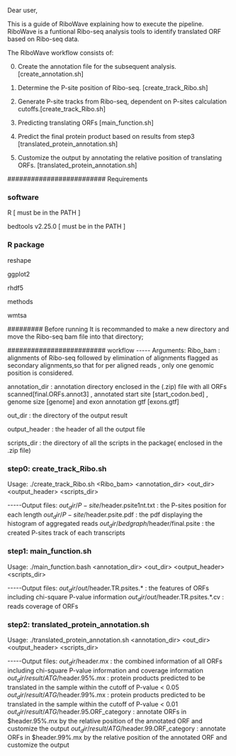 Dear user,

This is a guide of RiboWave explaining how to execute the pipeline.
RiboWave is a funtional Ribo-seq analysis tools to identify translated ORF based on Ribo-seq data.

The RiboWave workflow consists of:

0) Create the annotation file for the subsequent analysis. [create_annotation.sh]

1) Determine the P-site position of Ribo-seq. [create_track_Ribo.sh]

2) Generate P-site tracks from Ribo-seq, dependent on P-sites calculation cutoffs.[create_track_Ribo.sh]

3) Predicting translating ORFs [main_function.sh]

4) Predict the final protein product based on results from step3 [translated_protein_annotation.sh]

5) Customize the output by annotating the relative position of translating ORFs. [translated_protein_annotation.sh]


######################### Requirements
### software
R [ must be in the PATH ]

bedtools v2.25.0 [ must be in the PATH ]

### R package
reshape

ggplot2

rhdf5

methods

wmtsa

######### Before running 
It is recommanded to make a new directory and move the Ribo-seq bam file into that directory;

######################### workflow
-----	Arguments:
Ribo_bam 	: alignments of Ribo-seq followed by elimination of alignments flagged as secondary alignments,so that for per aligned reads , only one genomic position is considered.

annotation_dir  : annotation directory enclosed in the (.zip) file with all ORFs scanned[final.ORFs.annot3] , annotated start site [start_codon.bed] , genome size [genome] and exon annotation gtf [exons.gtf]

out_dir 	: the directory of the output result

output_header 	: the header of all the output file

scripts_dir 	: the directory of all the scripts in the package( enclosed in the .zip file)


### step0: create_track_Ribo.sh
Usage: ./create_track_Ribo.sh <Ribo_bam> <annotation_dir> <out_dir> <output_header> <scripts_dir>


-----Output files:
$out_dir/P-site/$header.psite1nt.txt 	: the P-sites position for each length
$out_dir/P-site/$header.psite.pdf 	: the pdf displaying the histogram of aggregated reads
$out_dir/bedgraph/$header/final.psite 	: the created P-sites track of each transcripts 


### step1: main_function.sh
Usage: ./main_function.bash <annotation_dir> <out_dir> <output_header> <scripts_dir>


-----Output files:
$out_dir/out/$header.TR.psites.* 	: the features of ORFs including chi-square P-value information
$out_dir/out/$header.TR.psites.*.cv 	: reads coverage of ORFs


### step2: translated_protein_annotation.sh
Usage: ./translated_protein_annotation.sh <annotation_dir> <out_dir> <output_header> <scripts_dir>


-----Output files:
$out_dir/$header.mx 			: the combined information of all ORFs including chi-square P-value information and coverage information
$out_dir/result/ATG/$header.95%.mx 	: protein products predicted to be translated in the sample within the cutoff of P-value < 0.05
$out_dir/result/ATG/$header.99%.mx 	: protein products predicted to be translated in the sample within the cutoff of P-value < 0.01
$out_dir/result/ATG/$header.95.ORF_category : annotate ORFs in $header.95%.mx by the relative position of the annotated ORF and customize the output
$out_dir/result/ATG/$header.99.ORF_category : annotate ORFs in $header.99%.mx by the relative position of the annotated ORF and customize the output

